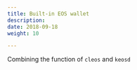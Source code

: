 ```yaml
---
title: Built-in EOS wallet
description:
date: 2018-09-18
weight: 10

---
```

Combining the function of `cleos` and `keosd`
